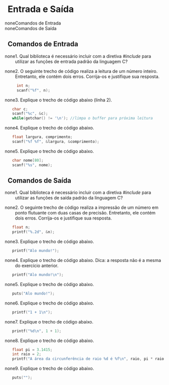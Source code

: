 <style type="text/css">
  ul {
    list-style-type: "none";
  }
</style>

# Entrada e Saída

* Comandos de Entrada
* Comandos de Saída


## Comandos de Entrada

* 1\. Qual biblioteca é necessário incluir com a diretiva *#include* para utilizar as funções de entrada padrão
da linguagem C?


* 2\. O seguinte trecho de código realiza a leitura de um número inteiro. Entretanto, ele contém dois erros.
Corrija-os e justifique sua resposta.

```c
    int n;
    scanf("%f", n);
```

* 3\. Explique o trecho de código abaixo (linha 2).

```c
  char c;
  scanf("%c", &c);
  while(getchar() != '\n'); //limpa o buffer para próxima leitura
```

* 4\. Explique o trecho de código abaixo.

```c
  float largura, comprimento;
  scanf("%f %f", &largura, &comprimento);
```

* 5\. Explique o trecho de código abaixo.

```c
  char nome[80];
  scanf("%s", nome);
```

## Comandos de Saída

* 1\. Qual biblioteca é necessário incluir com a diretiva *#include* para utilizar as funções de saída padrão
da linguagem C?

* 2\. O seguinte trecho de código realiza a impressão de um número em ponto flutuante com duas casas de precisão. Entretanto, ele contém dois erros.
Corrija-os e justifique sua resposta.

```c
  float n;
  printf("%.2d", &n);
```

* 3\. Explique o trecho de código abaixo.

```c
  printf("Alo mundo!");
```

* 4\. Explique o trecho de código abaixo. Dica: a resposta não é a mesma do exercício anterior.

```c
  printf("Alo mundo!\n");
```

* 5\. Explique o trecho de código abaixo.

```c
  puts("Alo mundo!");
```

* 6\. Explique o trecho de código abaixo.

```c
  printf("1 + 1\n");
```

* 7\. Explique o trecho de código abaixo.

```c
  printf("%d\n", 1 + 1);
```

* 8\. Explique o trecho de código abaixo.

```c
  float pi = 3.1415;
  int raio = 2;
  printf("A área da circunferência de raio %d é %f\n", raio, pi * raio * raio);
```

* 9\. Explique o trecho de código abaixo.


```c
  puts("");
```





































